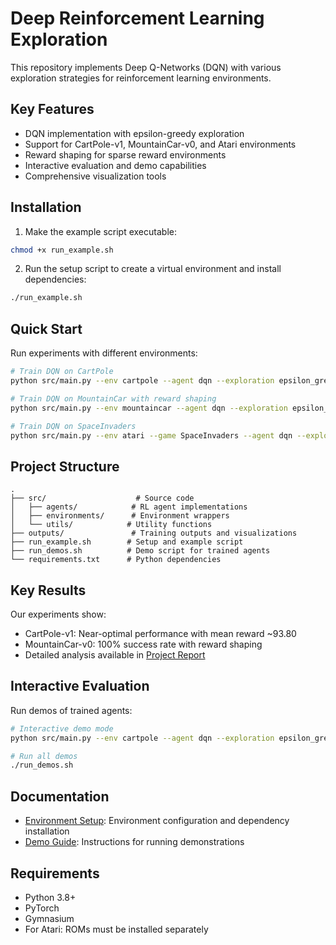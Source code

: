 # Deep Reinforcement Learning Exploration

This repository implements Deep Q-Networks (DQN) with various exploration strategies for reinforcement learning environments.

## Key Features

- DQN implementation with epsilon-greedy exploration
- Support for CartPole-v1, MountainCar-v0, and Atari environments
- Reward shaping for sparse reward environments
- Interactive evaluation and demo capabilities
- Comprehensive visualization tools

## Installation

1. Make the example script executable:
```bash
chmod +x run_example.sh
```

2. Run the setup script to create a virtual environment and install dependencies:
```bash
./run_example.sh
```

## Quick Start

Run experiments with different environments:

```bash
# Train DQN on CartPole
python src/main.py --env cartpole --agent dqn --exploration epsilon_greedy --train_steps 50000

# Train DQN on MountainCar with reward shaping
python src/main.py --env mountaincar --agent dqn --exploration epsilon_greedy --train_steps 50000 --reward_shaping

# Train DQN on SpaceInvaders
python src/main.py --env atari --game SpaceInvaders --agent dqn --exploration epsilon_greedy --train_steps 100000
```

## Project Structure

```
.
├── src/                    # Source code
│   ├── agents/            # RL agent implementations
│   ├── environments/      # Environment wrappers
│   └── utils/            # Utility functions
├── outputs/               # Training outputs and visualizations
├── run_example.sh        # Setup and example script
├── run_demos.sh          # Demo script for trained agents
└── requirements.txt      # Python dependencies
```

## Key Results

Our experiments show:
- CartPole-v1: Near-optimal performance with mean reward ~93.80
- MountainCar-v0: 100% success rate with reward shaping
- Detailed analysis available in [Project Report](report.md)

## Interactive Evaluation

Run demos of trained agents:

```bash
# Interactive demo mode
python src/main.py --env cartpole --agent dqn --exploration epsilon_greedy --run_demo --demo_episodes 3

# Run all demos
./run_demos.sh
```

## Documentation

- [Environment Setup](run_example.sh): Environment configuration and dependency installation
- [Demo Guide](run_demos.sh): Instructions for running demonstrations

## Requirements

- Python 3.8+
- PyTorch
- Gymnasium
- For Atari: ROMs must be installed separately